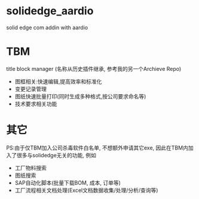 # solidedge_aardio
solid edge com addin with aardio

# TBM
title block manager (名称从历史插件继承, 参考我的另一个Archieve Repo)
- 图框相关:快速编辑,提高效率和标准化
- 变更记录管理
- 图纸快速批量打印(同时生成多种格式,按公司要求命名等)
- 技术要求相关功能
# 其它
PS:由于仅TBM加入公司杀毒软件白名单, 不想额外申请其它exe, 因此在TBM内加入了很多与solidedge无关的功能, 例如
- 工厂物料搜索
- 图纸搜索
- SAP自动化脚本(批量下载BOM, 成本, 订单等)
- 工厂流程相关文档处理(Excel文档数据收集/处理/分析/查询等)

